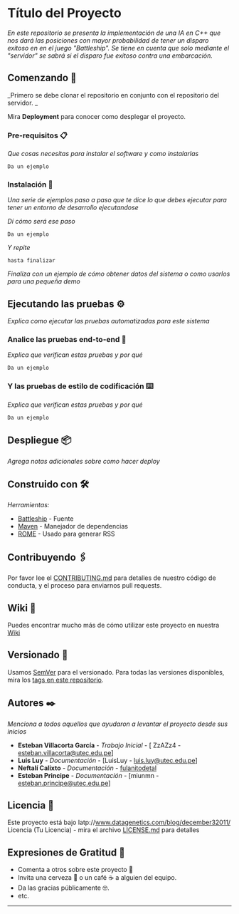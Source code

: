 # Título del Proyecto

_En este repositorio se presenta la implementación de una IA en C++ que nos dará las posiciones con mayor probabilidad de tener un disparo exitoso en en el juego "Battleship". Se tiene en cuenta que solo mediante el "servidor" se sabrá si el disparo fue exitoso contra una embarcación._

## Comenzando 🚀

_Primero se debe clonar el repositorio en conjunto con el repositorio del servidor. _ 

Mira **Deployment** para conocer como desplegar el proyecto.


### Pre-requisitos 📋

_Que cosas necesitas para instalar el software y como instalarlas_

```
Da un ejemplo
```

### Instalación 🔧

_Una serie de ejemplos paso a paso que te dice lo que debes ejecutar para tener un entorno de desarrollo ejecutandose_

_Dí cómo será ese paso_

```
Da un ejemplo
```

_Y repite_

```
hasta finalizar
```

_Finaliza con un ejemplo de cómo obtener datos del sistema o como usarlos para una pequeña demo_

## Ejecutando las pruebas ⚙️

_Explica como ejecutar las pruebas automatizadas para este sistema_

### Analice las pruebas end-to-end 🔩

_Explica que verifican estas pruebas y por qué_

```
Da un ejemplo
```

### Y las pruebas de estilo de codificación ⌨️

_Explica que verifican estas pruebas y por qué_

```
Da un ejemplo
```

## Despliegue 📦

_Agrega notas adicionales sobre como hacer deploy_

## Construido con 🛠️

_Herramientas:_

* [Battleship](http://www.datagenetics.com/blog/december32011/) - Fuente 
* [Maven](https://maven.apache.org/) - Manejador de dependencias
* [ROME](https://rometools.github.io/rome/) - Usado para generar RSS

## Contribuyendo 🖇️

Por favor lee el [CONTRIBUTING.md](https://gist.github.com/villanuevand/xxxxxx) para detalles de nuestro código de conducta, y el proceso para enviarnos pull requests.

## Wiki 📖

Puedes encontrar mucho más de cómo utilizar este proyecto en nuestra [Wiki](https://github.com/tu/proyecto/wiki)

## Versionado 📌

Usamos [SemVer](http://semver.org/) para el versionado. Para todas las versiones disponibles, mira los [tags en este repositorio](https://github.com/tu/proyecto/tags).

## Autores ✒️

_Menciona a todos aquellos que ayudaron a levantar el proyecto desde sus inicios_

* **Esteban Villacorta García** - *Trabajo Inicial* - [ ZzAZz4 - esteban.villacorta@utec.edu.pe]
* **Luis Luy** - *Documentación* - [LuisLuy - luis.luy@utec.edu.pe]
* **Neftalí Calixto** - *Documentación* - [fulanitodetal](#fulanito-de-tal)
* **Esteban Principe** - *Documentación* - [miunmn - esteban.principe@utec.edu.pe]

## Licencia 📄

Este proyecto está bajo latp://www.datagenetics.com/blog/december32011/ Licencia (Tu Licencia) - mira el archivo [LICENSE.md](LICENSE.md) para detalles

## Expresiones de Gratitud 🎁

* Comenta a otros sobre este proyecto 📢
* Invita una cerveza 🍺 o un café ☕ a alguien del equipo. 
* Da las gracias públicamente 🤓.
* etc.



---
